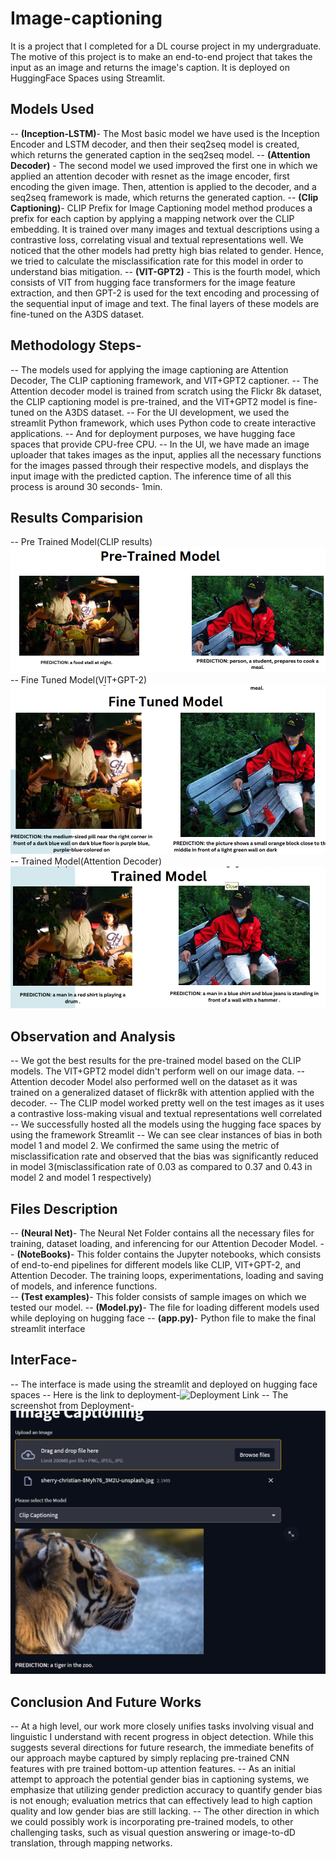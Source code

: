 # Image-captioning
It is a project that I completed for a DL course project in my undergraduate.
The motive of this project is to make an end-to-end project that takes the input as an image and returns the image's caption. 
It is deployed on HuggingFace Spaces using Streamlit.

## Models Used
-- **(Inception-LSTM)**- The Most basic model we have used is the Inception Encoder and LSTM decoder, and then their seq2seq model is created, which returns the generated caption in the seq2seq model.
-- **(Attention Decoder)** - The second model we used improved the first one in which we applied an attention decoder with resnet as the image encoder, first encoding the given image. Then, attention is
applied to the decoder, and a seq2seq framework is made, which returns the generated caption.
-- **(Clip Captioning)**- CLIP Prefix for Image Captioning model method produces a prefix for each caption by applying a mapping network over the CLIP embedding. It is trained over many images and textual
descriptions using a contrastive loss, correlating visual and textual representations well. We noticed that the other models had pretty high bias related to gender. Hence, we tried to calculate the misclassification rate for this model in order to understand bias mitigation.
-- **(VIT-GPT2)** - This is the fourth model, which consists of VIT from hugging face transformers for the image feature extraction, and then GPT-2 is used for the text encoding and processing of the sequential input of image and text. The final layers of these models are fine-tuned on the A3DS dataset. 

## Methodology Steps- 
-- The models used for applying the image captioning are Attention Decoder, The CLIP captioning framework, and VIT+GPT2 captioner.
-- The Attention decoder model is trained from scratch using the Flickr 8k dataset, the CLIP captioning model is pre-trained, and the VIT+GPT2 model is fine-tuned on the A3DS dataset.
-- For the UI development, we used the streamlit Python framework, which uses Python code to create interactive applications.
-- And for deployment purposes, we have hugging face spaces that provide CPU-free CPU.
-- In the UI, we have made an image uploader that takes images as the input, applies all the necessary functions for the images passed through their respective models, and displays the input image with the predicted caption. The inference time of all this process is around 30 seconds- 1min.

## Results Comparision
-- Pre Trained Model(CLIP results)
![Alt Text](https://github.com/vageesh1/Image-captioning/blob/main/Pre%20Trained%20Result.png)
-- Fine Tuned Model(VIT+GPT-2)
![Alt Text](https://github.com/vageesh1/Image-captioning/blob/main/Fine%20Tuned%20Result.png)
-- Trained Model(Attention Decoder)
![Alt Text](https://github.com/vageesh1/Image-captioning/blob/main/Trained%20Result.png)

## Observation and Analysis
-- We got the best results for the pre-trained model based on the CLIP models. The VIT+GPT2 model didn't perform well on our image data.
-- Attention decoder Model also performed well on the dataset as it was trained on a generalized dataset of flickr8k with attention applied with the decoder.
-- The CLIP model worked pretty well on the test images as it uses a contrastive loss-making visual and textual representations well correlated
-- We successfully hosted all the models using the hugging face spaces by using the framework Streamlit
-- We can see clear instances of bias in both model 1 and model 2. We confirmed the same using the metric of misclassification rate and observed that the bias was significantly reduced in model 3(misclassification rate of 0.03 as compared to 0.37 and 0.43 in model 2 and model 1 respectively)

## Files Description
-- **(Neural Net)**- The Neural Net Folder contains all the necessary files for training, dataset loading, and inferencing for our Attention Decoder Model. 
-- **(NoteBooks)**- This folder contains the Jupyter notebooks, which consists of end-to-end pipelines for different models like CLIP, VIT+GPT-2, and Attention Decoder. The training loops, experimentations, loading and saving of models, and inference functions.  
-- **(Test examples)**- This folder consists of sample images on which we tested our model. 
-- **(Model.py)**- The file for loading different models used while deploying on hugging face
-- **(app.py)**- Python file to make the final streamlit interface

## InterFace- 
-- The interface is made using the streamlit and deployed on hugging face spaces
-- Here is the link to deployment-![Deployment Link](https://huggingface.co/spaces/Vageesh1/clip_gpt2)
-- The screenshot from Deployment- 
![Alt Text](https://github.com/vageesh1/Image-captioning/blob/main/Deployment%20image.png)

## Conclusion And Future Works
-- At a high level, our work more closely unifies tasks involving visual and linguistic
I understand with recent progress in object detection. While this suggests
several directions for future research, the immediate benefits of our approach
maybe captured by simply replacing pre-trained CNN features with pre trained
bottom-up attention features.
-- As an initial attempt to approach the potential gender bias in captioning systems, we emphasize that utilizing gender prediction accuracy to quantify gender
bias is not enough; evaluation metrics that can effectively lead to high caption
quality and low gender bias are still lacking.
-- The other direction in which we could possibly work is incorporating pre-trained
models, to other challenging tasks, such as visual question answering or image-to-dD translation, through mapping networks.







